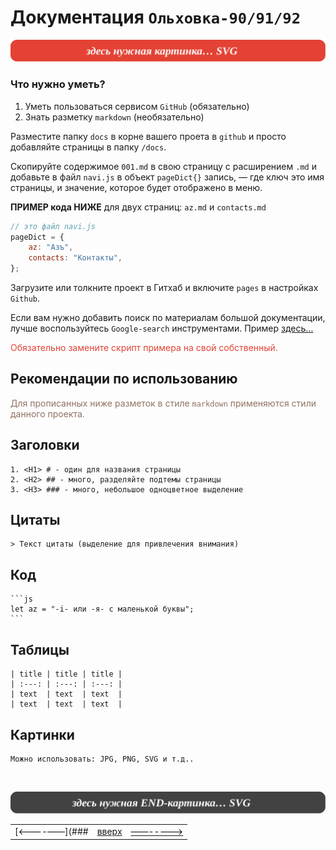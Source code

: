 <div class="navi"><nav id="navi"><!-- js --></nav></div>

# Документация `Ольховка-90/91/92`

<span id="az1-img" class="img" onclick="imgResize()">![img](assets/svg/000-start.svg)</span>

### Что нужно уметь?

1. Уметь пользоваться сервисом `GitHub` (обязательно)
2. Знать разметку `markdown` (необязательно)

Разместите папку `docs` в корне вашего проета в `github` и просто добавляйте страницы в папку `/docs`.

Скопируйте содержимое `001.md` в свою страницу с расширением `.md` и добавьте в файл `navi.js` в объект `pageDict{}` запись, — где ключ это имя страницы, и значение, которое будет отображено в меню.

**ПРИМЕР  кода  НИЖЕ** для двух страниц: `az.md` и `contacts.md`

```js
// это файл navi.js
pageDict = {
	az: "Азъ",
	contacts: "Контакты",
};
```

Загрузите или толкните проект в Гитхаб и включите `pages` в настройках `Github`.

Если вам нужно добавить поиск по материалам большой документации, лучше воспользуйтесь `Google-search` инструментами. Пример [здесь…](navi-page.md)

<span style="color: #e34234;">Обязательно замените скрипт примера на свой собственный.

## Рекомендации по использованию

<span style="color: #8F7161;">Для прописанных ниже разметок в стиле `markdown` применяются стили данного проекта.

## Заголовки

	1. <H1> # - один для названия страницы
	2. <H2> ## - много, разделяйте подтемы страницы
	3. <H3> ### - много, небольшое одноцветное выделение
   
## Цитаты

	> Текст цитаты (выделение для привлечения внимания)


## Код

	```js
	let az = "-i- или -я- с маленькой буквы";
	```

## Таблицы

	| title | title | title |
	| :---: | :---: | :---: |
	| text  | text  | text  |
	| text  | text  | text  |

## Картинки

	Можно использовать: JPG, PNG, SVG и т.д..

<br>

<span id="az2-img-2" class="img" onclick="imgResize()">![img](assets/svg/000-end.svg)</span>

||||
|:---|:---:|---:|
[<----——](###|[вверх](#)|[——----->](about.md)

<script src="assets/js/navi.js"></script>
